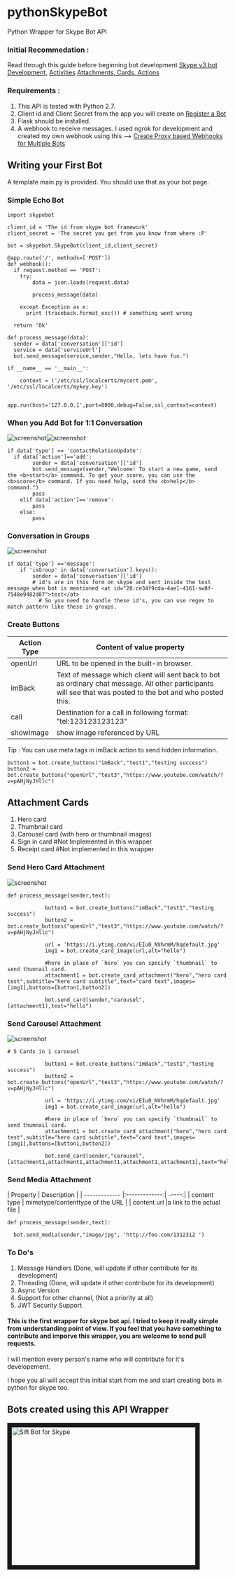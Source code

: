 # pythonSkypeBot

Python Wrapper for Skype Bot API

### Initial Recommedation :
Read through this guide before beginning bot development [Skype v3 bot Development](https://docs.botframework.com/en-us/support/upgrade-to-v3/), [Activities](https://docs.botframework.com/en-us/csharp/builder/sdkreference/activities.html) [Attachments, Cards, Actions](https://docs.botframework.com/en-us/skype/getting-started/#navtitle)

### Requirements :

1. This API is tested with Python 2.7.
2. Client id and Client Secret from the app you will create on [Register a Bot](https://dev.botframework.com/bots/new)
3. Flask should be installed.
4. A webhook to receive messages. I used ngrok for development and created my own webhook using this --> [Create Proxy based Webhooks for Multiple Bots](https://gist.github.com/soheilhy/8b94347ff8336d971ad0)

## Writing your First Bot

A template main.py is provided. You should use that as your bot page.

### Simple Echo Bot

```
import skypebot

client_id = 'The id from skype bot framework'
client_secret = 'The secret you get from you know from where :P'

bot = skypebot.SkypeBot(client_id,client_secret)

@app.route('/', methods=['POST'])
def webhook():
  if request.method == 'POST':
    try:
        data = json.loads(request.data)
        
        process_message(data)
        
    except Exception as e:
      print (traceback.format_exc()) # something went wrong

  return 'Ok'

def process_message(data):
  sender = data['conversation']['id']
  service = data['serviceUrl']
  bot.send_message(service,sender,"Hello, lets have fun.")
  
if __name__ == '__main__':

    context = ('/etc/ssl/localcerts/mycert.pem', '/etc/ssl/localcerts/mykey.key')

    app.run(host='127.0.0.1',port=8000,debug=False,ssl_context=context)
```


### When you Add Bot for 1:1 Conversation

<img src="https://docs.botframework.com/en-us/images/skype/skype-bot-profile.png" alt="screenshot"><img src="https://docs.botframework.com/en-us/images/skype/skype-bot-welcome.png" alt="screenshot">

```
if data['type'] == 'contactRelationUpdate':
  if data['action']=='add':
        sender = data['conversation']['id']
        bot.send_message(sender,"Welcome! To start a new game, send the <b>start</b> command. To get your score, you can use the <b>score</b> command. If you need help, send the <b>help</b> command.")
        pass
    elif data['action']=='remove':
        pass
    else:
        pass
```


### Conversation in Groups

<img src="https://docs.botframework.com/en-us/images/skype/skype-bot-at-mention.png" alt="screenshot">

```
if data['type'] =='message':
    if 'isGroup' in data['conversation'].keys():
        sender = data['conversation']['id']
        # id's are in this form on skype and sent inside the text message when bot is mentioned <at id="28:ce34f9cda-4ae1-4161-sw8f-7548e9482d07">test</at>
          # So you need to handle these id's, you can use regex to match pattern like these in groups.
```


### Create Buttons

| Action Type   | Content of value property |
| ------------- |---------------------------|
| openUrl       | URL to be opened in the built-in browser.|
| imBack        | Text of message which client will sent back to bot as ordinary chat message. All other participants will see that was posted to the bot and who posted this. |
| call          | Destination for a call in following format: "tel:123123123123"   |
|showImage      |show image referenced by URL |

Tip : You can use meta tags in imBack action to send hidden information.

```
button1 = bot.create_buttons("imBack","test1","testing success")
button2 = bot.create_buttons("openUrl","test3","https://www.youtube.com/watch/?v=pAHjNyJHllc")
```


## Attachment Cards

1. Hero card
2. Thumbnail card
3. Carousel card (with hero or thumbnail images)
4. Sign in card #Not Implemented in this wrapper
5. Receipt card #Not implemented in this wrapper

### Send Hero Card Attachment

<img src="https://docs.botframework.com/en-us/images/skype/skype-bot-hero-card.png" alt="screenshot">

```
def process_message(sender,text):

            button1 = bot.create_buttons("imBack","test1","testing success")
            button2 = bot.create_buttons("openUrl","test3","https://www.youtube.com/watch/?v=pAHjNyJHllc")
            
            url = 'https://i.ytimg.com/vi/EIu0_NVhrmM/hqdefault.jpg'
            img1 = bot.create_card_image(url,alt="hello")
            
            #here in place of `hero` you can specify `thumbnail` to send thumnail card.  
            attachment1 = bot.create_card_attachment("hero","hero card test",subtitle="hero card subtitle",text="card text",images=[img1],buttons=[button1,button2])

            bot.send_card(sender,"carousel", [attachment1],text="hello")
```

### Send Carousel Attachment

<img src="https://docs.botframework.com/en-us/images/skype/skype-bot-carousel-card.png" alt="screenshot">

```
# 5 Cards in 1 carousel

            button1 = bot.create_buttons("imBack","test1","testing success")
            button2 = bot.create_buttons("openUrl","test3","https://www.youtube.com/watch/?v=pAHjNyJHllc")
            
            url = 'https://i.ytimg.com/vi/EIu0_NVhrmM/hqdefault.jpg'
            img1 = bot.create_card_image(url,alt="hello")
            
            #here in place of `hero` you can specify `thumbnail` to send thumnail card.  
            attachment1 = bot.create_card_attachment("hero","hero card test",subtitle="hero card subtitle",text="card text",images=[img1],buttons=[button1,button2])

            bot.send_card(sender,"carousel", [attachment1,attachment1,attachment1,attachment1,attachment1],text="hello")
```

### Send Media Attachment

| Property       | Description |
| ------------- |:-------------:| -----:|
| content type      | mimetype/contenttype of the URL |
| content url      |a link to the actual file  |

```
def process_message(sender,text):

  bot.send_media(sender,"image/jpg", 'http://foo.com/1312312 ')
```

### To Do's

1. Message Handlers (Done, will update if other contribute for its development)
2. Threading (Done, will update if other contribute for its development)
3. Async Version
4. Support for other channel, (Not a priority at all)
5. JWT Security Support


#### This is the first wrapper for skype bot api. I tried to keep it really simple from understanding point of view. If you feel that you have something to contribute and imporve this wrapper, you are welcome to send pull requests.

I will mention every person's name who will contribute for it's developement.

I hope you all will accept this initial start from me and start creating bots in python for skype too.



## Bots created using this API Wrapper

<a href="https://www.youtube.com/watch?v=SxTkIG-YlkQ
" target="_blank"><img src="https://img.youtube.com/vi/SxTkIG-YlkQ/maxresdefault.jpg" 
alt="Sift Bot for Skype" width="420" height="315" border="10" /></a>


